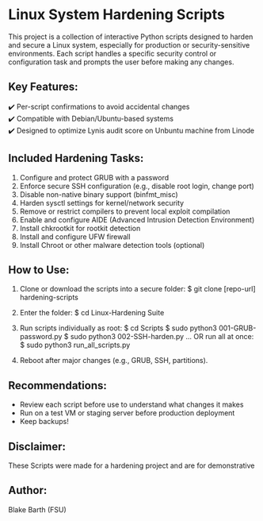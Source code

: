 Linux System Hardening Scripts
==============================

This project is a collection of interactive Python scripts designed to harden and secure a Linux system, especially for production 
or security-sensitive environments. Each script handles a specific security control or configuration task and prompts the user before making any changes.

Key Features:
-------------
✔️ Per-script confirmations to avoid accidental changes  
✔️ Compatible with Debian/Ubuntu-based systems  
✔️ Designed to optimize Lynis audit score on Unbuntu machine from Linode

Included Hardening Tasks:
-------------------------
1. Configure and protect GRUB with a password
2. Enforce secure SSH configuration (e.g., disable root login, change port)
3. Disable non-native binary support (binfmt_misc)
4. Harden sysctl settings for kernel/network security
5. Remove or restrict compilers to prevent local exploit compilation
6. Enable and configure AIDE (Advanced Intrusion Detection Environment)
7. Install chkrootkit for rootkit detection
8. Install and configure UFW firewall
9. Install Chroot or other malware detection tools (optional)

How to Use:
-----------
1. Clone or download the scripts into a secure folder:
   $ git clone [repo-url] hardening-scripts

2. Enter the folder:
   $ cd Linux-Hardening Suite

3. Run scripts individually as root:
   $ cd Scripts
   $ sudo python3 001-GRUB-password.py
   $ sudo python3 002-SSH-harden.py
   ...
   OR run all at once:
   $ sudo python3 run_all_scripts.py

5. Reboot after major changes (e.g., GRUB, SSH, partitions).

Recommendations:
----------------
- Review each script before use to understand what changes it makes
- Run on a test VM or staging server before production deployment
- Keep backups!
  
Disclaimer:
-----------
These Scripts were made for a hardening project and are for demonstrative 

Author:
-------
Blake Barth (FSU)
